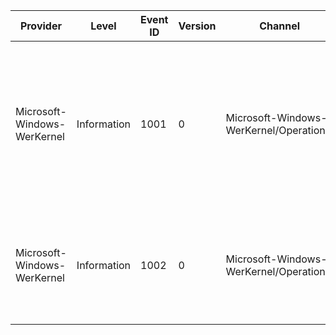 Provider                     |  Level        |  Event ID  |  Version  |  Channel                                  |  Task          |  Opcode  |  Keyword    |  Message
-----------------------------|---------------|------------|-----------|-------------------------------------------|----------------|----------|-------------|------------------------------------------------------------------------------------------------------------------------------------------------------------------------------------------------------------------------------------
Microsoft-Windows-WerKernel  |  Information  |  1001      |  0        |  Microsoft-Windows-WerKernel/Operational  |  CreateReport  |          |  Werkernel  |  Component {ComponentName} has requested to create a Live Kernel Dump and the request has been completed. RequestedType {RequestedPolicy}; GrantedType {GrantedPolicy}; Status {Status}; ThrottleCheckResult {ThrottleCheckResult}.
Microsoft-Windows-WerKernel  |  Information  |  1002      |  0        |  Microsoft-Windows-WerKernel/Operational  |  CreateReport  |          |  Werkernel  |  Component {ComponentName} has requested to submit a Live Kernel Dump and the request has been completed. DumpType {Policy}; ReportId {ReportId}; Status {Status}.